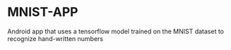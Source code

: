 # MNIST-APP
Android app that uses a tensorflow model trained on the MNIST dataset to recognize hand-written numbers

